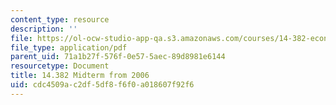 ```yaml
---
content_type: resource
description: ''
file: https://ol-ocw-studio-app-qa.s3.amazonaws.com/courses/14-382-econometrics-spring-2017/cdc4509ac2df5df8f6f0a018607f92f6_MIT_14_382S17_midterm06.pdf
file_type: application/pdf
parent_uid: 71a1b27f-576f-0e57-5aec-89d8981e6144
resourcetype: Document
title: 14.382 Midterm from 2006
uid: cdc4509a-c2df-5df8-f6f0-a018607f92f6
---
```

